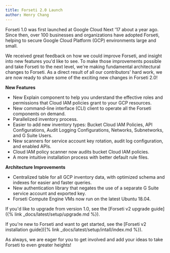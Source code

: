 ```yaml
---
title: Forseti 2.0 Launch
author: Henry Chang
---
```

Forseti 1.0 was first launched at Google Cloud Next '17 about a year
ago. Since then, over 100 businesses and organizations have adopted Forseti,
helping to secure Google Cloud Platform (GCP) environments large and small.

We received great feedback on how we could improve Forseti, and insight
into new features you'd like to see. To make those improvements possible
and take Forseti to the next level, we're making fundamental architectural
changes to Forseti. As a direct result of all our contributors' hard work,
we are now ready to share some of the exciting new changes in Forseti 2.0!

__New Features__
* New Explain component to help you understand the effective roles and
permissions that Cloud IAM policies grant to your GCP resources.
* New command-line interface (CLI) client to operate all the Forseti components on demand.
* Parallelized inventory process.
* Easier to add new inventory types: Bucket Cloud IAM Policies, API Configurations,
Audit Logging Configurations, Networks, Subnetworks, and G Suite Users.
* New scanners for service account key rotation, audit log configuration,
and enabled APIs.
* Cloud IAM policy scanner now audits bucket Cloud IAM policies.
* A more intuitive installation process with better default rule files.

__Architecture Improvements__
* Centralized table for all GCP inventory data, with optimized schema and
indexes for easier and faster queries.
* New authentication library that negates the use of a separate G Suite service
account and exported key.
* Forseti Compute Engine VMs now run on the latest Ubuntu 18.04.

If you'd like to upgrade from version 1.0, see the
[Forseti v2 upgrade guide]({% link _docs/latest/setup/upgrade.md %}).


If you're new to Forseti and want to get started, see the
[Forseti v2 installation guide]({% link _docs/latest/setup/intall/index.md %}).

As always, we are eager for you to get involved and add your ideas to take
Forseti to even greater heights!
